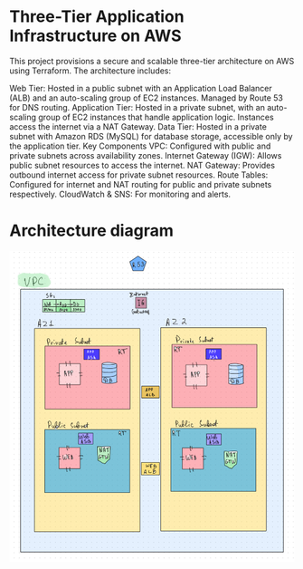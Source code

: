 # Three-Tier Application Infrastructure on AWS

This project provisions a secure and scalable three-tier architecture on AWS using Terraform. The architecture includes:

Web Tier: Hosted in a public subnet with an Application Load Balancer (ALB) and an auto-scaling group of EC2 instances. Managed by Route 53 for DNS routing.
Application Tier: Hosted in a private subnet, with an auto-scaling group of EC2 instances that handle application logic. Instances access the internet via a NAT Gateway.
Data Tier: Hosted in a private subnet with Amazon RDS (MySQL) for database storage, accessible only by the application tier.
Key Components
VPC: Configured with public and private subnets across availability zones.
Internet Gateway (IGW): Allows public subnet resources to access the internet.
NAT Gateway: Provides outbound internet access for private subnet resources.
Route Tables: Configured for internet and NAT routing for public and private subnets respectively.
CloudWatch & SNS: For monitoring and alerts.

# Architecture diagram

![Architecture diagram](arch_diagram.jpg)
